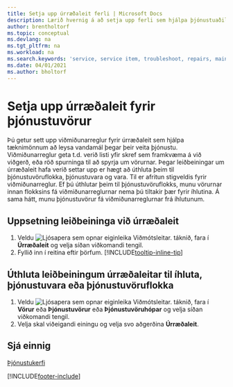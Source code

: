 ```yaml
---
title: Setja upp úrræðaleit ferli | Microsoft Docs
description: Lærið hvernig á að setja upp ferli sem hjálpa þjónustuaðilum að koma auga á og leysa úr vandamálum með þjónustuvörum.
author: brentholtorf
ms.topic: conceptual
ms.devlang: na
ms.tgt_pltfrm: na
ms.workload: na
ms.search.keywords: 'service, service item, troubleshoot, repairs, maintenance'
ms.date: 04/01/2021
ms.author: bholtorf
---
```


# <a name="setting-up-troubleshooting-for-service-items"></a>Setja upp úrræðaleit fyrir þjónustuvörur
Þú getur sett upp viðmiðunarreglur fyrir úrræðaleit sem hjálpa tæknimönnum að leysa vandamál þegar þeir veita þjónustu. Viðmiðunarreglur geta t.d. verið listi yfir skref sem framkvæma á við viðgerð, eða röð spurninga til að spyrja um vörurnar. Þegar leiðbeiningar um úrræðaleit hafa verið settar upp er hægt að úthluta þeim til þjónustuvöruflokka, þjónustuvara og vara. Til er afritun stigveldis fyrir viðmiðunarreglur. Ef þú úthlutar þeim til þjónustuvöruflokks, munu vörurnar innan flokksins fá viðmiðunarreglurnar nema þú tiltakir þær fyrir íhlutina. Á sama hátt, munu þjónustuvörur fá viðmiðunarreglurnar frá íhlutunum.  

## <a name="to-set-up-troubleshooting-guidelines"></a>Uppsetning leiðbeininga við úrræðaleit
1. Veldu ![Ljósapera sem opnar eiginleika Viðmótsleitar.](media/ui-search/search_small.png "Segðu mér hvað þú vilt gera") táknið, fara í **Úrræðaleit** og velja síðan viðkomandi tengil.  
2. Fyllið inn í reitina eftir þörfum. [!INCLUDE[tooltip-inline-tip](includes/tooltip-inline-tip_md.md)]  

## <a name="to-assign-troubleshooting-guidelines-to-items-service-items-or-service-item-groups"></a>Úthluta leiðbeiningum úrræðaleitar til íhluta, þjónustuvara eða þjónustuvöruflokka
1. Veldu ![Ljósapera sem opnar eiginleika Viðmótsleitar.](media/ui-search/search_small.png "Segðu mér hvað þú vilt gera") táknið, fara í **Vörur** eða **Þjónustuvörur** eða **Þjónustuvöruhópar** og velja síðan viðkomandi tengil.  
2. Velja skal viðeigandi einingu og velja svo aðgerðina **Úrræðaleit**.  

## <a name="see-also"></a>Sjá einnig
[Þjónustukerfi](service-service.md)

[!INCLUDE[footer-include](includes/footer-banner.md)]
